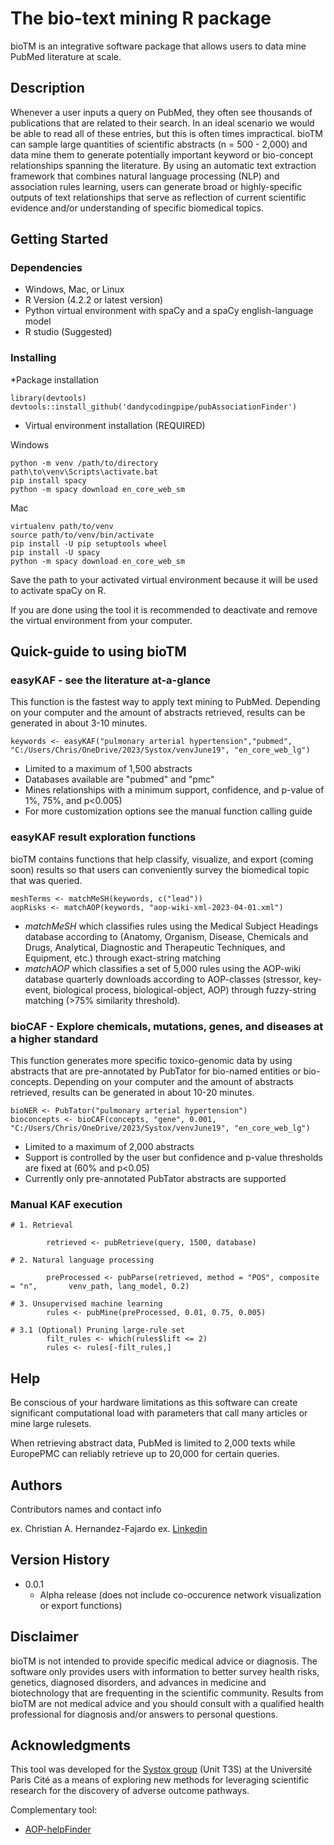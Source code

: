 # The bio-text mining R package

bioTM is an integrative software package that allows users to data mine PubMed literature at scale.

## Description

Whenever a user inputs a query on PubMed, they often see thousands of publications that are related to their search. In an ideal scenario we would be able to read all of these entries, but this is often times impractical. bioTM can sample large quantities of scientific abstracts (n = 500 - 2,000) and data mine them to generate potentially important keyword or bio-concept relationships spanning the literature. By using an automatic text extraction framework that combines natural language processing (NLP) and association rules learning, users can generate broad or highly-specific outputs of text relationships that serve as reflection of current scientific evidence and/or understanding of specific biomedical topics.

## Getting Started

### Dependencies
* Windows, Mac, or Linux 
* R Version (4.2.2 or latest version)
* Python virtual environment with spaCy and a spaCy english-language model
* R studio (Suggested)


### Installing
*Package installation
```
library(devtools)
devtools::install_github('dandycodingpipe/pubAssociationFinder')
```
* Virtual environment installation (REQUIRED)

Windows
```
python -m venv /path/to/directory
path\to\venv\Scripts\activate.bat
pip install spacy
python -m spacy download en_core_web_sm
```

Mac
```
virtualenv path/to/venv
source path/to/venv/bin/activate
pip install -U pip setuptools wheel
pip install -U spacy
python -m spacy download en_core_web_sm
```

Save the path to your activated virtual environment because it will be used to activate spaCy on R.

If you are done using the tool it is recommended to deactivate and remove the virtual environment from your computer.

## Quick-guide to using bioTM

### easyKAF - see the literature at-a-glance

This function is the fastest way to apply text mining to PubMed. Depending on your computer and the amount of abstracts retrieved, results can be generated in about 3-10 minutes. 

```
keywords <- easyKAF("pulmonary arterial hypertension","pubmed", "C:/Users/Chris/OneDrive/2023/Systox/venvJune19", "en_core_web_lg")
```
* Limited to a maximum of 1,500 abstracts
* Databases available are "pubmed" and "pmc"
* Mines relationships with a minimum support, confidence, and p-value of 1%, 75%, and p<0.005)
* For more customization options see the manual function calling guide


### easyKAF result exploration functions

bioTM contains functions that help classify, visualize, and export (coming soon) results so that users can conveniently survey the biomedical topic that was queried.

```
meshTerms <- matchMeSH(keywords, c("lead"))
aopRisks <- matchAOP(keywords, "aop-wiki-xml-2023-04-01.xml")
```
* _matchMeSH_ which classifies rules using the Medical Subject Headings database according to (Anatomy, Organism, Disease, Chemicals and Drugs, Analytical, Diagnostic and Therapeutic Techniques, and Equipment, etc.) through exact-string matching
* _matchAOP_ which classifies a set of 5,000 rules using the AOP-wiki database quarterly downloads according to AOP-classes (stressor, key-event, biological process, biological-object, AOP) through fuzzy-string matching (>75% similarity threshold).

### bioCAF - Explore chemicals, mutations, genes, and diseases at a higher standard

This function generates more specific toxico-genomic data by using abstracts that are pre-annotated by PubTator for bio-named entities or bio-concepts. Depending on your computer and the amount of abstracts retrieved, results can be generated in about 10-20 minutes.

```
bioNER <- PubTator("pulmonary arterial hypertension")
bioconcepts <- bioCAF(concepts, "gene", 0.001, "C:/Users/Chris/OneDrive/2023/Systox/venvJune19", "en_core_web_lg")

```
* Limited to a maximum of 2,000 abstracts
* Support is controlled by the user but confidence and p-value thresholds are fixed at (60% and p<0.05)
* Currently only pre-annotated PubTator abstracts are supported

### Manual KAF execution

```
# 1. Retrieval

        retrieved <- pubRetrieve(query, 1500, database)

# 2. Natural language processing
      
        preProcessed <- pubParse(retrieved, method = "POS", composite = "n",       venv_path, lang_model, 0.2)

# 3. Unsupervised machine learning
        rules <- pubMine(preProcessed, 0.01, 0.75, 0.005)

# 3.1 (Optional) Pruning large-rule set
        filt_rules <- which(rules$lift <= 2)
        rules <- rules[-filt_rules,]
```

## Help

Be conscious of your hardware limitations as this software can create significant computational load with parameters that call many articles or mine large rulesets.

When retrieving abstract data, PubMed is limited to 2,000 texts while EuropePMC can reliably retrieve up to 20,000 for certain queries.

## Authors

Contributors names and contact info

ex. Christian A. Hernandez-Fajardo
ex. [Linkedin](https://www.linkedin.com/in/christianalejandro/)

## Version History

* 0.0.1
    * Alpha release (does not include co-occurence network visualization or export functions)

## Disclaimer

bioTM is not intended to provide specific medical advice or diagnosis. The software only provides users with information to better survey health risks, genetics, diagnosed disorders, and advances in medicine and biotechnology that are frequenting in the scientific community. Results from bioTM are not medical advice and you should consult with a qualified health professional for diagnosis and/or answers to personal questions.


## Acknowledgments

This tool was developed for the [Systox group](https://systox.u-paris-sciences.fr/) (Unit T3S) at the Université Paris Cité as a means of exploring new methods for leveraging scientific research for the discovery of adverse outcome pathways.

Complementary tool:

* [AOP-helpFinder](http://aop-helpfinder.u-paris-sciences.fr/)
